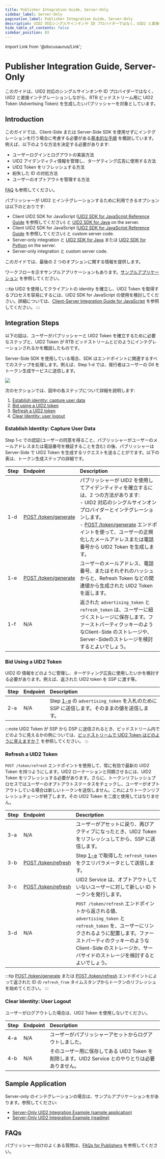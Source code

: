 ```yaml
---
title: Publisher Integration Guide, Server-Only
sidebar_label: Server-Only
pagination_label: Publisher Integration Guide, Server-Only
description: UID2 対応シングルサインオンや ID プロバイダーではなく、UID2 と直接インテグレーションを行いながら、RTB ビッドストリーム用に UID2 を使用して ID トークンを生成する方法。
hide_table_of_contents: false
sidebar_position: 03
---
```


import Link from '@docusaurus/Link';

# Publisher Integration Guide, Server-Only

このガイドは、UID2 対応のシングルサインオンや ID プロバイダーではなく、UID2 と直接インテグレーションしながら、RTB ビッドストリーム用に UID2 Token (Advertising Token) を生成したいパブリッシャーを対象としています。

## Introduction

このガイドでは、Client-Side または Server-Side SDK を使用せずにインテグレーションを行う場合に考慮する必要がある[基本的な手順](#integration-steps) を概説しています。例えば、以下のような方法を決定する必要があります:

- ユーザーログインとログアウトの実装方法
- UID2 アイデンティティ情報を管理し、ターゲティング広告に使用する方法
- UID2 Token をリフレッシュする方法
- 紛失した ID の対処方法
- ユーザーのオプトアウトを管理する方法

[FAQ](#faqs) も参照してください。

パブリッシャーが UID2 とインテグレーションするために利用できるオプションは以下のとおりです:

- Client UID2 SDK for JavaScript ([UID2 SDK for JavaScript Reference Guide](../sdks/client-side-identity.md) を参照してください) と [UID2 SDK for Java](../sdks/uid2-sdk-ref-java.md) on the server.
- Client UID2 SDK for JavaScript ([UID2 SDK for JavaScript Reference Guide](../sdks/client-side-identity.md) を参照してください) と custom server code.
- Server-only integration と [UID2 SDK for Java](../sdks/uid2-sdk-ref-java.md) または [UID2 SDK for Python](../sdks/uid2-sdk-ref-python.md) on the server.
- Server-only integration と custom server code.

このガイドでは、最後の 2 つのオプションに関する情報を提供します。

ワークフローを示すサンプルアプリケーションもあります。[サンプルアプリケーション](#sample-application) を参照してください。

:::tip
UID2 を使用してクライアントの identity を確立し、UID2 Token を取得するプロセスを容易にするには、UID2 SDK for JavaScript の使用を検討してください。詳細については、[Client-Server Integration Guide for JavaScript](integration-javascript-server-side.md) を参照してください。
:::

## Integration Steps

以下の図は、ユーザーがパブリッシャーと UID2 Token を確立するために必要なステップと、UID2 Token が RTB ビッドストリームとどのようにインテグレーションされるかを概説したものです。

Server-Side SDK を使用している場合、SDK はエンドポイントに関連するすべてのステップを処理します。例えば、Step 1-d では、発行者はユーザーの DII をトークン生成サービスに送信します。

![](images/custom-publisher-flow-mermaid.png)



次のセクションでは、図中の各ステップについて詳細を説明します:

1. [Establish identity: capture user data](#establish-identity-capture-user-data)
2. [Bid using a UID2 token](#bid-using-a-uid2-token)
3. [Refresh a UID2 token](#refresh-a-uid2-token)
4. [Clear Identity: user logout](#clear-identity-user-logout)

### Establish Identity: Capture User Data

Step 1-c での認証(ユーザーの同意を得ること、パブリッシャーがユーザーのメールアドレスまたは電話番号を検証することを含む) の後、パブリッシャーは Server-Side で UID2 Token を生成するリクエストを送ることがでます。以下の表は、トークン生成ステップの詳細です。

| Step | Endpoint | Description |
| :--- | :--- | :--- |
| 1-d  | [POST&nbsp;/token/generate](../endpoints/post-token-generate.md) | パブリッシャーが UID2 を使用してアイデンティティを確立するには、2 つの方法があります:<br/>- UID2 対応のシングルサインオンプロバイダーとインテグレーションします。<br/>- [POST&nbsp;/token/generate](../endpoints/post-token-generate.md) エンドポイントを使って、ユーザーの正規化したメールアドレスまたは電話番号から UID2 Token を生成します。 |
| 1-e  | [POST&nbsp;/token/generate](../endpoints/post-token-generate.md) | ユーザーのメールアドレス、電話番号、またはそれぞれのハッシュからと、Refresh Token などの関連値から生成された UID2 Token を返します。 |
| 1-f  | N/A                                                         | 返された `advertising_token` と `refresh_token` は、ユーザーに紐づくストレージに保存します。ファーストパーティクッキーのようなClient-Side のストレージや、Server-Sideのストレージを検討するとよいでしょう。|

### Bid Using a UID2 Token

UID2 ID 情報をどのように管理し、ターゲティング広告に使用したいかを検討する必要があります。例えば、返された UID2 token を SSP に渡す等。

| Step | Endpoint | Description |
| :--- | :--- | :--- |
| 2-a  | N/A      | Step [1-e](#establish-identity-capture-user-data) の `advertising_token` を入札のために SSP に送信します。そのままの値を送信します。 |

:::note
UID2 Token が SSP から DSP に送信されるとき、ビッドストリーム内でどのように見えるかの例については、[ビッドストリームで UID2 Token はどのように見えますか？](../getting-started/gs-faqs.md#what-does-a-uid2-token-look-like-in-the-bidstream) を参照してください。
:::

### Refresh a UID2 Token

`POST /token/refresh` エンドポイントを使用して、常に有効で最新の UID2 Token を持つようにします。UID2 ローテーションと同期させるには、UID2 Token をリフレッシュする必要があります。さらに、トークンリフレッシュプロセスではユーザーのオプトアウトステータスをチェックし、ユーザーがオプトアウトしている場合は新しいトークンを送信しません。これによりトークンリフレッシュチェーンが終了します。その UID2 Token を二度と使用してはなりません。

| Step | Endpoint | Description |
| :--- | :--- | :--- |
| 3-a  | N/A | ユーザーがアセットに戻り、再びアクティブになったとき、UID2 Token をリフレッシュしてから、SSP に送信します。 |
| 3-b  | [POST&nbsp;/token/refresh](../endpoints/post-token-refresh.md) | Step [1-e](#establish-identity-capture-user-data) で取得した `refresh_token` をクエリパラメータとして送信します。 |
| 3-c  | [POST&nbsp;/token/refresh](../endpoints/post-token-refresh.md) | UID2 Service は、オプトアウトしていないユーザーに対して新しい ID トークンを発行します。 |
| 3-d  | N/A | `POST /token/refresh` エンドポイントから返される値、`advertising_token` と `refresh_token` を、ユーザーにリンクされるように配置します。ファーストパーティのクッキーのようなClient-Side のストレージか、サーバサイドのストレージを検討するとよいでしょう。 |

:::tip
[POST&nbsp;/token/generate](../endpoints/post-token-generate.md) または [POST&nbsp;/token/refresh](../endpoints/post-token-refresh.md) エンドポイントによって返された ID の `refresh_from` タイムスタンプからトークンのリフレッシュを始めてください。
:::

### Clear Identity: User Logout

ユーザーがログアウトした場合は、UID2 Token を使用しないでください。

| Step | Endpoint | Description |
| :--- | :--- | :--- |
| 4-a  | N/A | ユーザーがパブリッシャーアセットからログアウトしました。|
| 4-b  | N/A | そのユーザー用に保存してある UID2 Token を削除します。UID2 Service とのやりとりは必要ありません。 |

## Sample Application

Server-only のインテグレーションの場合は、サンプルアプリケーションをがあります。参照してください:

- [Server-Only UID2 Integration Example (sample application)](https://secure-signals-srvonly-integ.uidapi.com/)
- [Server-Only UID2 Integration Example (readme)](https://github.com/IABTechLab/uid2-examples/blob/main/publisher/server_only/README.md)

## FAQs

パブリッシャー向けのよくある質問は、[FAQs for Publishers](../getting-started/gs-faqs.md#faqs-for-publishers) を参照してください。
